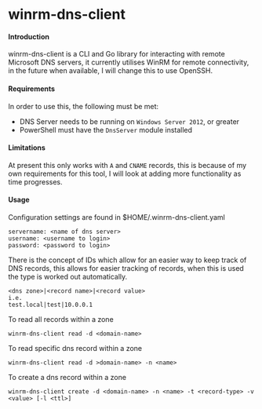 # winrm-dns-client

#### Introduction

winrm-dns-client is a CLI and Go library for interacting with remote Microsoft DNS servers, it currently
utilises WinRM for remote connectivity, in the future when available, I will change this to use OpenSSH.
 
#### Requirements
In order to use this, the following must be met:
- DNS Server needs to be running on `Windows Server 2012`, or greater
- PowerShell must have the `DnsServer` module installed
 
#### Limitations
At present this only works with `A` and `CNAME` records, this is because of my own requirements for
this tool, I will look at adding more functionality as time progresses.

#### Usage
Configuration settings are found in $HOME/.winrm-dns-client.yaml
```
servername: <name of dns server>
username: <username to login>
password: <password to login>
```
There is the concept of IDs which allow for an easier way to keep track of DNS records, this allows
for easier tracking of records, when this is used the type is worked out automatically.
```
<dns zone>|<record name>|<record value>
i.e.
test.local|test|10.0.0.1
```

To read all records within a zone
```
winrm-dns-client read -d <domain-name>
```

To read specific dns record within a zone
```
winrm-dns-client read -d >domain-name> -n <name>
```
To create a dns record within a zone
```
winrm-dns-client create -d <domain-name> -n <name> -t <record-type> -v <value> [-l <ttl>]
```